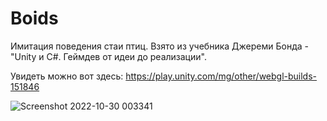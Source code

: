 # Boids
Имитация поведения стаи птиц. Взято из учебника Джереми Бонда - "Unity и C#. Геймдев от идеи до реализации".

Увидеть можно вот здесь: https://play.unity.com/mg/other/webgl-builds-151846

![Screenshot 2022-10-30 003341](https://user-images.githubusercontent.com/77145089/198849594-ae5cdef2-d228-4409-a717-54ccbd3aac83.png)
